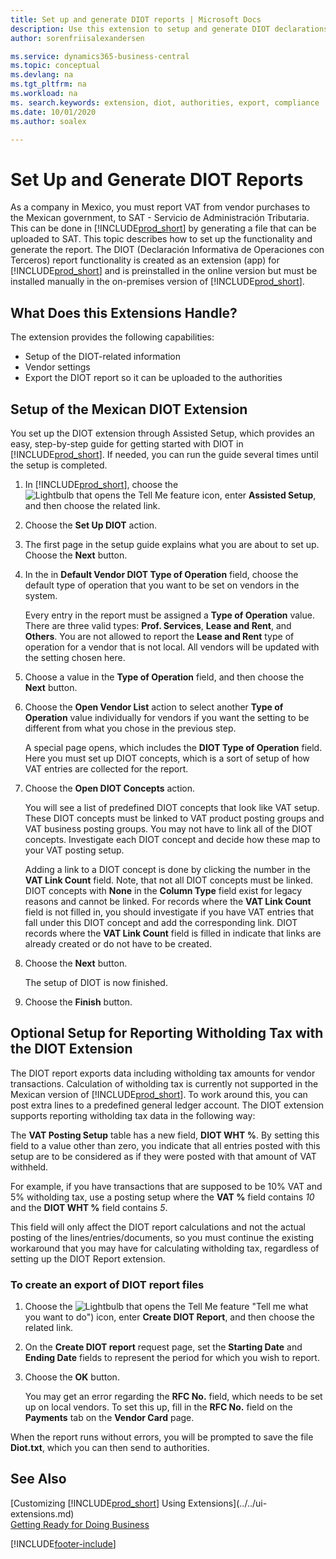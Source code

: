```yaml
---
title: Set up and generate DIOT reports | Microsoft Docs
description: Use this extension to setup and generate DIOT declarations in Business Central for the Mexican authorities.
author: sorenfriisalexandersen

ms.service: dynamics365-business-central
ms.topic: conceptual
ms.devlang: na
ms.tgt_pltfrm: na
ms.workload: na
ms. search.keywords: extension, diot, authorities, export, compliance
ms.date: 10/01/2020
ms.author: soalex

---
```


# Set Up and Generate DIOT Reports

As a company in Mexico, you must report VAT from vendor purchases to the Mexican government, to SAT - Servicio de Administración Tributaria. This can be done in [!INCLUDE[prod_short](../../includes/prod_short.md)] by generating a file that can be uploaded to SAT. This topic describes how to set up the functionality and generate the report. The DIOT (Declaración Informativa de Operaciones con Terceros) report functionality is created as an extension (app) for [!INCLUDE[prod_short](../../includes/prod_short.md)] and is preinstalled in the online version but must be installed manually in the on-premises version of [!INCLUDE[prod_short](../../includes/prod_short.md)].

## What Does this Extensions Handle?
The extension provides the following capabilities:
* Setup of the DIOT-related information
* Vendor settings
* Export the DIOT report so it can be uploaded to the authorities

## Setup of the Mexican DIOT Extension
You set up the DIOT extension through Assisted Setup, which provides an easy, step-by-step guide for getting started with DIOT in [!INCLUDE[prod_short](../../includes/prod_short.md)]. If needed, you can run the guide several times until the setup is completed.

1. In [!INCLUDE[prod_short](../../includes/prod_short.md)], choose the ![Lightbulb that opens the Tell Me feature](../../media/ui-search/search_small.png "Tell me what you want to do") icon, enter **Assisted Setup**, and then choose the related link.  
2. Choose the **Set Up DIOT** action.
3. The first page in the setup guide explains what you are about to set up. Choose the **Next** button.
4. In the in **Default Vendor DIOT Type of Operation** field, choose the default type of operation that you want to be set on vendors in the system.

    Every entry in the report must be assigned a **Type of Operation** value. There are three valid types: **Prof. Services**, **Lease and Rent**, and **Others**. You are not allowed to report the **Lease and Rent** type of operation for a vendor that is not local. All vendors will be updated with the setting chosen here.

5. Choose a value in the **Type of Operation** field, and then choose the **Next** button.
6. Choose the **Open Vendor List** action to select another **Type of Operation** value individually for vendors if you want the setting to be different from what you chose in the previous step.

    A special page opens, which includes the **DIOT Type of Operation** field. Here you must set up DIOT concepts, which is a sort of setup of how VAT entries are collected for the report.
7. Choose the **Open DIOT Concepts** action.

    You will see a list of predefined DIOT concepts that look like VAT setup. These DIOT concepts must be linked to VAT product posting groups and VAT business posting groups. You may not have to link all of the DIOT concepts. Investigate each DIOT concept and decide how these map to your VAT posting setup.

    Adding a link to a DIOT concept is done by clicking the number in the **VAT Link Count** field. Note, that not all DIOT concepts must be linked. DIOT concepts with **None** in the **Column Type** field exist for legacy reasons and cannot be linked. For records where the **VAT Link Count** field is not filled in, you should investigate if you have VAT entries that fall under this DIOT concept and add the corresponding link. DIOT records where the **VAT Link Count** field is filled in indicate that links are already created or do not have to be created.

8. Choose the **Next** button.

    The setup of DIOT is now finished.
9. Choose the **Finish** button.

## Optional Setup for Reporting Witholding Tax with the DIOT Extension
The DIOT report exports data including witholding tax amounts for vendor transactions. Calculation of witholding tax is currently not supported in the Mexican version of [!INCLUDE[prod_short](../../includes/prod_short.md)]. To work around this, you can post extra lines to a predefined general ledger account. The DIOT extension supports reporting witholding tax data in the following way:

The **VAT Posting Setup** table has a new field, **DIOT WHT %**. By setting this field to a value other than zero, you indicate that all entries posted with this setup are to be considered as if they were posted with that amount of VAT withheld.

For example, if you have transactions that are supposed to be 10% VAT and 5% witholding tax, use a posting setup where the **VAT %** field contains *10* and the **DIOT WHT %** field contains *5*.  

This field will only affect the DIOT report calculations and not the actual posting of the lines/entries/documents, so you must continue the existing workaround that you may have for calculating witholding tax, regardless of setting up the DIOT Report extension.

### To create an export of DIOT report files  
1. Choose the ![Lightbulb that opens the Tell Me feature](../../media/ui-search/search_small.png) "Tell me what you want to do") icon, enter **Create DIOT Report**, and then choose the related link.  
2. On the **Create DIOT report** request page, set the **Starting Date** and **Ending Date** fields to represent the period for which you wish to report.
3. Choose the **OK** button.

    You may get an error regarding the **RFC No.** field, which needs to be set up on local vendors. To set this up, fill in the **RFC No.** field on the **Payments** tab on the **Vendor Card** page.

When the report runs without errors, you will be prompted to save the file **Diot.txt**, which you can then send to authorities.

## See Also
[Customizing [!INCLUDE[prod_short](../../includes/prod_short.md)] Using Extensions](../../ui-extensions.md)  
[Getting Ready for Doing Business](../../ui-get-ready-business.md)


[!INCLUDE[footer-include](../../includes/footer-banner.md)]